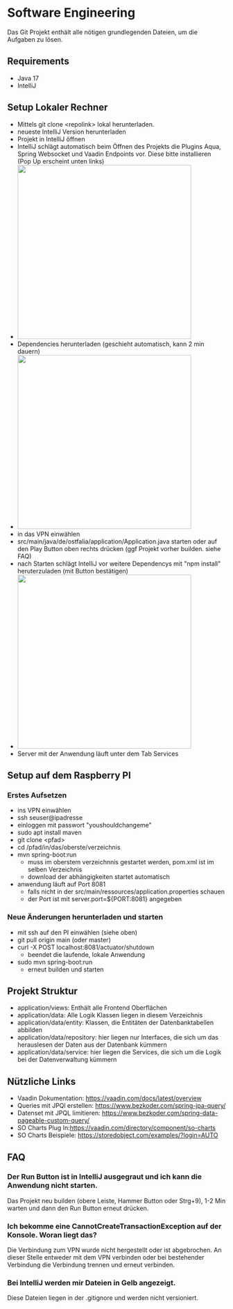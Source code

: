 # Software Engineering
Das Git Projekt enthält alle nötigen grundlegenden Dateien, um die Aufgaben zu lösen.

## Requirements
- Java 17
- IntelliJ

## Setup Lokaler Rechner
- Mittels git clone \<repolink\> lokal herunterladen.
- neueste IntelliJ Version herunterladen
- Projekt in IntelliJ öffnen
- IntelliJ schlägt automatisch beim Öffnen des Projekts die Plugins Aqua, Spring Websocket und Vaadin Endpoints vor. Diese bitte installieren (Pop Up erscheint unten links)
- <img src="/doc-images/plugins.png" width="400px">
- Dependencies herunterladen (geschieht automatisch, kann 2 min dauern)
- <img src="/doc-images/build.png" width="400px">
- in das VPN einwählen
- src/main/java/de/ostfalia/application/Application.java starten oder auf den Play Button oben rechts drücken (ggf Projekt vorher builden. siehe FAQ)
- nach Starten schlägt IntelliJ vor weitere Dependencys mit "npm install" heruterzuladen \(mit Button bestätigen)</br>
- <img src="/doc-images/build.png" width="400px">
- Server mit der Anwendung läuft unter dem Tab Services

## Setup auf dem Raspberry PI
### Erstes Aufsetzen

- ins VPN einwählen
- ssh seuser@ipadresse
- einloggen mit passwort "youshouldchangeme"
- sudo apt install maven
- git clone \<pfad\>
- cd /pfad/in/das/oberste/verzeichnis
- mvn spring-boot:run
  - muss im oberstem verzeichnnis gestartet werden, pom.xml ist im selben Verzeichnis 
  - download der abhängigkeiten startet automatisch
- anwendung läuft auf Port 8081
  - falls nicht in der src/main/ressources/application.properties schauen
  - der Port ist mit server.port=${PORT:8081} angegeben

### Neue Änderungen herunterladen und starten
- mit ssh auf den PI einwählen (siehe oben)
- git pull origin main \(oder master\)
- curl -X POST localhost:8081/actuator/shutdown
  - beendet die laufende, lokale Anwendung
- sudo mvn spring-boot:run
  - erneut builden und starten

## Projekt Struktur
- application/views: Enthält alle Frontend Oberflächen
- application/data: Alle Logik Klassen liegen in diesem Verzeichnis
- application/data/entity: Klassen, die Entitäten der Datenbanktabellen abbilden
- application/data/repository: hier liegen nur Interfaces, die sich um das herauslesen
  der Daten aus der Datenbank kümmern
- application/data/service: hier liegen die Services, die sich um die Logik bei der
  Datenverwaltung kümmern

## Nützliche Links
- Vaadin Dokumentation: https://vaadin.com/docs/latest/overview
- Queries mit JPQl erstellen: https://www.bezkoder.com/spring-jpa-query/
- Datenset mit JPQL limitieren: https://www.bezkoder.com/spring-data-pageable-custom-query/
- SO Charts Plug In:https://vaadin.com/directory/component/so-charts
- SO Charts Beispiele: https://storedobject.com/examples/?login=AUTO

## FAQ
### Der Run Button ist in IntelliJ ausgegraut und ich kann die Anwendung nicht starten.
Das Projekt neu builden (obere Leiste, Hammer Button oder Strg+9), 1-2 Min warten und dann den Run Button erneut
drücken.
### Ich bekomme eine CannotCreateTransactionException auf der Konsole. Woran liegt das?
Die Verbindung zum VPN wurde nicht hergestellt oder ist abgebrochen. An dieser Stelle entweder mit dem VPN
verbinden oder bei bestehender Verbindung die Verbindung trennen und erneut verbinden.

### Bei IntelliJ werden mir Dateien in Gelb angezeigt.
Diese Dateien liegen in der .gitignore und werden nicht versioniert.

